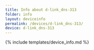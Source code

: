 ```yaml
---
title: Info about d-link_dns-313
folder: info
layout: deviceinfo
permalink: /devices/d-link_dns-313/
device: d-link_dns-313
---
```

{% include templates/device_info.md %}
